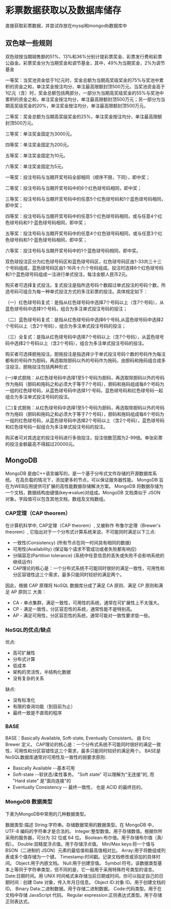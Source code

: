 # 彩票数据获取以及数据库储存

直接获取彩票数据，并尝试存放在mysql和mongodb数据库中

## 双色球一些规则

双色球按当期销售额的51%、13%和36%分别计提彩票奖金、彩票发行费和彩票公益金。彩票奖金分为当期奖金和调节基金，其中，49%为当期奖金，2%为调节基金

一等奖：当奖池资金低于1亿元时，奖金总额为当期高奖级奖金的75%与奖池中累积的资金之和，单注奖金按注均分，单注最高限额封顶500万元。当奖池资金高于1亿元（含）时，奖金总额包括两部分，一部分为当期高奖级奖金的55%与奖池中累积的资金之和，单注奖金按注均分，单注最高限额封顶500万元；另一部分为当期高奖级奖金的20%，单注奖金按注均分，单注最高限额封顶500万元。

二等奖：奖金总额为当期高奖级奖金的25%，单注奖金按注均分，单注最高限额封顶500万元。

三等奖：单注奖金固定为3000元。

四等奖：单注奖金固定为200元。

五等奖：单注奖金固定为10元。

六等奖：单注奖金固定为5元。

一等奖：投注号码与当期开奖号码全部相同（顺序不限，下同），即中奖；

二等奖：投注号码与当期开奖号码中的6个红色球号码相同，即中奖；

三等奖：投注号码与当期开奖号码中的任意5个红色球号码和1个蓝色球号码相同，即中奖；

四等奖：投注号码与当期开奖号码中的任意5个红色球号码相同，或与任意4个红色球号码和1个蓝色球号码相同，即中奖；

五等奖：投注号码与当期开奖号码中的任意4个红色球号码相同，或与任意3个红色球号码和1个蓝色球号码相同，即中奖；

六等奖：投注号码与当期开奖号码中的1个蓝色球号码相同，即中奖。

双色球投注区分为红色球号码区和蓝色球号码区，红色球号码区由1-33共三十三个号码组成，蓝色球号码区由1-16共十六个号码组成。投注时选择6个红色球号码和1个蓝色球号码组成一注进行单式投注，每注金额人民币2元。

 购买者可选择复式投注。复式投注是指所选号码个数超过单式投注的号码个数，所选号码可组合为每一种单式投注方式的多注彩票的投注。具体规定如下：

（一）红色球号码复式：是指从红色球号码中选择7个号码以上（含7个号码），从蓝色球号码中选择1个号码，组合为多注单式投注号码的投注；

（二）蓝色球号码复式：是指从红色球号码中选择6个号码,从蓝色球号码中选择2个号码以上（含2个号码），组合为多注单式投注号码的投注；

（三）全复式：是指从红色球号码中选择7个号码以上（含7个号码），从蓝色球号码中选择2个号码以上（含2个号码），组合为多注单式投注号码的投注。

购买者可选择胆拖投注。胆拖投注是指选择少于单式投注号码个数的号码作为每注都有的号码作为胆码，再选取除胆码以外的号码作为拖码，由胆码和拖码组合成多注投注，胆拖投注包括两种形式：

(一)单式胆拖：从红色球号码中选择1至5个号码为胆码，再选取除胆码以外的号码作为拖码（胆码和拖码之和必须大于等于7个号码），胆码和拖码组成每6个号码为一组的红色球号码，从蓝色球号码中选择1个号码，蓝色球号码和红色球号码一起组合为多注单式投注号码的投注。

(二)复式胆拖：从红色球号码中选择1至5个号码为胆码，再选取除胆码以外的号码作为拖码（胆码和拖码之和必须大于等于7个号码），胆码和拖码组成每6个号码为一组的红色球号码，从蓝色球号码中选择2个号码以上（含2个号码），蓝色球号码和红色球号码一起组合为多注单式投注号码的投注。

购买者可对其选定的投注号码进行多倍投注，投注倍数范围为2-99倍。单张彩票的投注金额最高不得超过20000元。

## MongoDB

MongoDB 是由C++语言编写的，是一个基于分布式文件存储的开源数据库系统。
在高负载的情况下，添加更多的节点，可以保证服务器性能。
MongoDB 旨在为WEB应用提供可扩展的高性能数据存储解决方案。
MongoDB 将数据存储为一个文档，数据结构由键值(key=>value)对组成。MongoDB 文档类似于 JSON 对象。字段值可以包含其他文档，数组及文档数组。

### CAP定理（CAP theorem）

在计算机科学中, CAP定理（CAP theorem）, 又被称作 布鲁尔定理（Brewer's theorem）, 它指出对于一个分布式计算系统来说，不可能同时满足以下三点:

* 一致性(Consistency) (所有节点在同一时间具有相同的数据)
* 可用性(Availability) (保证每个请求不管成功或者失败都有响应)
* 分隔容忍(Partition tolerance) (系统中任意信息的丢失或失败不会影响系统的继续运作)
* CAP理论的核心是：一个分布式系统不可能同时很好的满足一致性，可用性和分区容错性这三个需求，最多只能同时较好的满足两个。

因此，根据 CAP 原理将 NoSQL 数据库分成了满足 CA 原则、满足 CP 原则和满足 AP 原则三 大类：

* CA - 单点集群，满足一致性，可用性的系统，通常在可扩展性上不太强大。
* CP - 满足一致性，分区容忍性的系统，通常性能不是特别高。
* AP - 满足可用性，分区容忍性的系统，通常可能对一致性要求低一些。

### NoSQL的优点/缺点

优点:

* 高可扩展性
* 分布式计算
* 低成本
* 架构的灵活性，半结构化数据
* 没有复杂的关系

缺点:

* 没有标准化
* 有限的查询功能（到目前为止）
* 最终一致是不直观的程序

### BASE

BASE：Basically Available, Soft-state, Eventually Consistent。 由 Eric Brewer 定义。
CAP理论的核心是：一个分布式系统不可能同时很好的满足一致性，可用性和分区容错性这三个需求，最多只能同时较好的满足两个。
BASE是NoSQL数据库通常对可用性及一致性的弱要求原则:

* Basically Available --基本可用
* Soft-state --软状态/柔性事务。 "Soft state" 可以理解为"无连接"的, 而 "Hard state" 是"面向连接"的
* Eventually Consistency -- 最终一致性， 也是 ACID 的最终目的。

### MongoDB 数据类型

下表为MongoDB中常用的几种数据类型。

数据类型:描述
String:字符串。存储数据常用的数据类型。在 MongoDB 中，UTF-8 编码的字符串才是合法的。
Integer:整型数值。用于存储数值。根据你所采用的服务器，可分为 32 位或 64 位。
Boolean:布尔值。用于存储布尔值（真/假）。
Double:双精度浮点值。用于存储浮点值。
Min/Max keys:将一个值与 BSON（二进制的 JSON）元素的最低值和最高值相对比。
Array:用于将数组或列表或多个值存储为一个键。
Timestamp:时间戳。记录文档修改或添加的具体时间。
Object:用于内嵌文档。
Null:用于创建空值。
Symbol:符号。该数据类型基本上等同于字符串类型，但不同的是，它一般用于采用特殊符号类型的语言。
Date:日期时间。用 UNIX 时间格式来存储当前日期或时间。你可以指定自己的日期时间：创建 Date 对象，传入年月日信息。
Object ID:对象 ID。用于创建文档的 ID。
Binary Data:二进制数据。用于存储二进制数据。
Code:代码类型。用于在文档中存储 JavaScript 代码。
Regular expression:正则表达式类型。用于存储正则表达式。
